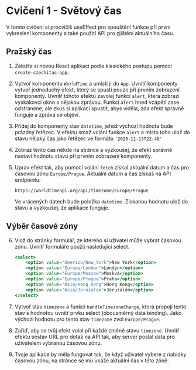 # Cvičení 1 - Světový čas

V tomto cvičení si procvičíš useEffect pro spouštění funkce při první vykreslení komponenty a také použití API pro zjištění aktuálního času.

## Pražský čas

1. Založte si novou React aplikaci podle klasického postupu pomocí `create-czechitas-app`.

2. Vytvoř komponentu `WorldTime` a umísti ji do `App`. Uvnitř komponenty vytvoř jednoduchý efekt, který se spustí pouze pří prvním zobrazení komponenty. Uvnitř tohoto efektu zavolej funkci `alert`, která zobrazí vyskakovcí okno s nějakou zprávou. Funkci `alert` hned vzápětí zase odstraníme, ale zkus si aplikaci spustit, abys viděla, zda efekt správně funguje a zpráva se objeví.

3. Přidej do komponenty stav `datetime`, jehož výchozí hodnota bude prázdný řetězec. V efektu smaž volání funkce `alert` a místo toho ulož do stavu nějaký čas jako řetězec ve formátu `'2020-11-13T22:46'`

4. Zobraz tento čas někde na stránce a vyzkoušej, že efekt správně nastaví hodnotu stavu při prvním zobrazení komponenty.

5. Uprav efekt tak, aby pomocí volání `fetch` získal aktuální datum a čas pro časovou zónu `Europe/Prague`. Aktuální datum a čas získáš na API endpointu:
	```
	https://worldtimeapi.org/api/timezone/Europe/Prague
	```

	Ve vrácených datech bude položka `datetime`. Získanou hodnotu ulož do stavu a vyzkoušej, že aplikace funguje.


## Výběr časové zóny

6. Vlož do stránky formulář, ze kterého si uživatel může vybrat časovou zónu. Uvnitř formuláře použij následující select.

	```jsx
	<select>
		<option value="America/New_York">New York</option>
		<option value="Europe/London">Londýn</option>
		<option value="Europe/Moscow">Moskva</option>
		<option value="Europe/Prague">Praha</option>
		<option value="Asia/Hong_Kong">Hong Kong</option>
		<option value="Asia/Jerusalem">Jeruzalém</option>
	</select>
	```

7. Vytvoř stav `timezone` a funkci `handleTimezoneChange`, která propojí tento stav s hodnotou uvnitř prvku select (obousměrný data binding). Jako výchozí hodnotu pro tento stav `timezone` zvol `Europe/Prague`.

8. Zařiď, aby se tvůj efekt volal při každé změně stavu `timezone`. Uvnitř efektu sestav URL pro dotaz na API tak, aby server poslal data pro uživatelem vybranou časovou zónu.

9. Tvoje aplikace by měla fungovat tak, že když uživatel vybere z nabídky časovou zónu, na stránce se mu ukáže aktuální čas v této zóně.
